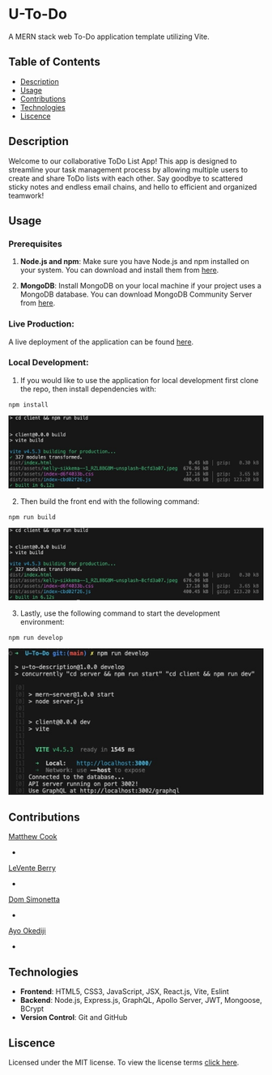 # U-To-Do

A MERN stack web To-Do application template utilizing Vite.

## Table of Contents

- [Description](#description)
- [Usage](#usage)
- [Contributions](#contributions)
- [Technologies](#technologies)
- [Liscence](#liscence)

## Description

Welcome to our collaborative ToDo List App! This app is designed to streamline your task management process by allowing multiple users to create and share ToDo lists with each other. Say goodbye to scattered sticky notes and endless email chains, and hello to efficient and organized teamwork!

## Usage

### Prerequisites

1. **Node.js and npm**: Make sure you have Node.js and npm installed on your system. You can download and install them from [here](https://nodejs.org/).

2. **MongoDB**: Install MongoDB on your local machine if your project uses a MongoDB database. You can download MongoDB Community Server from [here](https://www.mongodb.com/try/download/community).

### Live Production:

A live deployment of the application can be found [here](https://u-to-do.onrender.com/).

### Local Development:

1. If you would like to use the application for local development first clone the repo, then install dependencies with:

```
npm install
```

![NPM Install Example](./assets/vite-build.jpeg)

2. Then build the front end with the following command:

```
npm run build
```

![Vite Build Example](./assets/vite-build.jpeg)

3. Lastly, use the following command to start the development environment:

```
npm run develop
```

![Develop Example](./assets/npm-develop.jpeg)

## Contributions

[Matthew Cook](https://github.com/mcook2323)

-

[LeVente Berry](https://github.com/hokage-216)

-

[Dom Simonetta](https://github.com/DomSimonetta)

-

[Ayo Okediji](https://github.com/Ayotheman12)

-

## Technologies

- **Frontend**: HTML5, CSS3, JavaScript, JSX, React.js, Vite, Eslint
- **Backend**: Node.js, Express.js, GraphQL, Apollo Server, JWT, Mongoose, BCrypt
- **Version Control**: Git and GitHub

## Liscence

Licensed under the MIT license. To view the license terms [click here](https://opensource.org/licenses/MIT).
